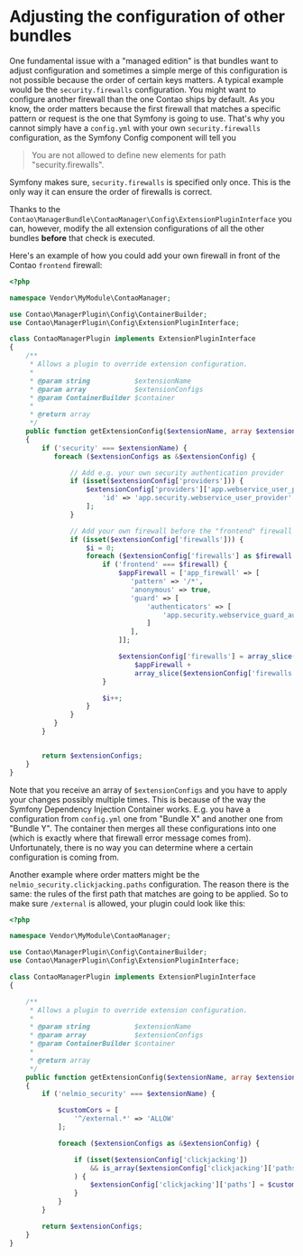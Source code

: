 # Adjusting the configuration of other bundles

One fundamental issue with a "managed edition" is that bundles want to adjust
configuration and sometimes a simple merge of this configuration is not possible
because the order of certain keys matters. A typical example would be the
`security.firewalls` configuration. You might want to configure another firewall
than the one Contao ships by default. As you know, the order matters because the
first firewall that matches a specific pattern or request is the one that Symfony
is going to use. That's why you cannot simply have a `config.yml` with your own
`security.firewalls` configuration, as the Symfony Config component will tell you

> You are not allowed to define new elements for path "security.firewalls".

Symfony makes sure, `security.firewalls` is specified only once. This is the only
way it can ensure the order of firewalls is correct.

Thanks to the `Contao\ManagerBundle\ContaoManager\Config\ExtensionPluginInterface` 
you can, however, modify the all extension configurations of all the other bundles
**before** that check is executed.

Here's an example of how you could add your own firewall in front of the Contao
`frontend` firewall:

```php
<?php

namespace Vendor\MyModule\ContaoManager;

use Contao\ManagerPlugin\Config\ContainerBuilder;
use Contao\ManagerPlugin\Config\ExtensionPluginInterface;

class ContaoManagerPlugin implements ExtensionPluginInterface
{
    /**
     * Allows a plugin to override extension configuration.
     *
     * @param string           $extensionName
     * @param array            $extensionConfigs
     * @param ContainerBuilder $container
     *
     * @return array
     */
    public function getExtensionConfig($extensionName, array $extensionConfigs, ContainerBuilder $container)
    {
        if ('security' === $extensionName) {
           foreach ($extensionConfigs as &$extensionConfig) {

               // Add e.g. your own security authentication provider
               if (isset($extensionConfig['providers'])) {
                   $extensionConfig['providers']['app.webservice_user_provider'] = [
                       'id' => 'app.security.webservice_user_provider'
                   ];
               }

               // Add your own firewall before the "frontend" firewall of Contao
               if (isset($extensionConfig['firewalls'])) {
                   $i = 0;
                   foreach ($extensionConfig['firewalls'] as $firewall => $firewallConfig) {
                       if ('frontend' === $firewall) {
                           $appFirewall = ['app_firewall' => [
                              'pattern' => '/*',
                              'anonymous' => true,
                              'guard' => [
                                  'authenticators' => [
                                      'app.security.webservice_guard_authenticator'
                                  ]
                              ],
                           ]];

                           $extensionConfig['firewalls'] = array_slice($extensionConfig['firewalls'], 0, $i, true) +
                               $appFirewall +
                               array_slice($extensionConfig['firewalls'] , 3, count($extensionConfig['firewalls']) - 1, true);
                       }

                       $i++;
                   }
               }
           }
        }


        return $extensionConfigs;
    }
}
```

Note that you receive an array of `$extensionConfigs` and you have to apply
your changes possibly multiple times. This is because of the way the Symfony
Dependency Injection Container works. E.g. you have a configuration from `config.yml`
one from "Bundle X" and another one from "Bundle Y". The container then merges
all these configurations into one (which is exactly where that firewall error
message comes from). Unfortunately, there is no way you can determine where a 
certain configuration is coming from.

Another example where order matters might be the `nelmio_security.clickjacking.paths`
configuration. The reason there is the same: the rules of the first path that matches
are going to be applied. So to make sure `/external` is allowed, your plugin
could look like this:

```php
<?php

namespace Vendor\MyModule\ContaoManager;

use Contao\ManagerPlugin\Config\ContainerBuilder;
use Contao\ManagerPlugin\Config\ExtensionPluginInterface;

class ContaoManagerPlugin implements ExtensionPluginInterface
{

    /**
     * Allows a plugin to override extension configuration.
     *
     * @param string           $extensionName
     * @param array            $extensionConfigs
     * @param ContainerBuilder $container
     *
     * @return array
     */
    public function getExtensionConfig($extensionName, array $extensionConfigs, ContainerBuilder $container)
    {
        if ('nelmio_security' === $extensionName) {

            $customCors = [
                '^/external.*' => 'ALLOW'
            ];

            foreach ($extensionConfigs as &$extensionConfig) {

                if (isset($extensionConfig['clickjacking'])
                    && is_array($extensionConfig['clickjacking']['paths'])
                ) {
                    $extensionConfig['clickjacking']['paths'] = $customCors + $extensionConfig['clickjacking']['paths'];
                }
            }
        }

        return $extensionConfigs;
    }
}

```
